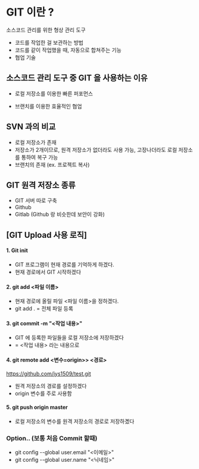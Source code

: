 # GIT 이란 ?


소스코드 관리를 위한 형상 관리 도구

- 코드를 작업한 걸 보관하는 방법
- 코드를 같이 작업했을 때, 자동으로 합쳐주는 기능
- 협업 기술


## 소스코드 관리 도구 중 GIT 을 사용하는 이유

- 로컬 저장소를 이용한 빠른 퍼포먼스
+ 브랜치를 이용한 효율적인 협업


## SVN 과의 비교

- 로컬 저장소가 존재
- 저장소가 2개이므로, 원격 저장소가 없더라도 사용 가능, 고장나더라도 로컬 저장소를 통하여 복구 가능
- 브랜치의 존재 (ex. 프로젝트 복사)


## GIT 원격 저장소 종류

- GIT 서버 따로 구축
- Github
- Gitlab (Github 랑 비슷한데 보안이 강화)



## [GIT Upload 사용 로직]


#### 1. Git init

- GIT 프로그램이 현재 경로를 기억하게 하겠다.
- 현재 경로에서 GIT  시작하겠다


#### 2. git add <파일 이름>

- 현재 경로에 올릴 파일 <파일 이름>을 정하겠다.
- git add . = 전체 파일 등록


#### 3. git commit -m "<작업 내용>"

- GIT 에 등록한 파일들을 로컬 저장소에 저장하겠다
- = <작업 내용> 라는 내용으로


#### 4. git remote add <변수=origin>> <경로> 

https://github.com/jys1509/test.git

- 원격 저장소의 경로를 설정하겠다
- origin 변수를 주로 사용함


#### 5. git push origin master

- 로컬 저장소의 변수를 원격 저장소의 경로로 저장하곘다



### Option.. (보통 처음 Commit 할때)

- git config --global user.email "<이메일>"
- git config --global user.name "<닉네임>"